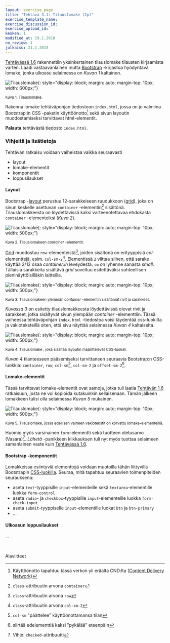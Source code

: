 ```yaml
---
layout: exercise_page
title: "Tehtävä 3.1: Tilauslomake (2p)"
exercise_template_name:
exercise_discussion_id:
exercise_upload_id:
kesken: 1
modified_at: 19.1.2018
no_review: 1
julkaisu: 21.1.2018
---
```


[Tehtävässä 1.6](../../osa1/tehtava16) rakennettiin yksinkertainen tilauslomake
tilausten kirjaamista varten. Laadi vastaavanlainen mutta [Bootstrap][Bootstrap] -kirjastoa
hyödyntävä lomake, jonka ulkoasu selaimessa on *Kuvan 1* kaltainen.

[Bootstrap]: http://getbootstrap.com


![Tilauslomake](../img/tilauslomake.png "Tilauslomake"){: style="display: block; margin: auto; margin-top: 10px; width: 600px;"}

<small>Kuva 1. Tilauslomake.</small>

Rakenna lomake tehtäväpohjan tiedostoon `index.html`, jossa on jo valmiina
Bootstrap:in CSS -paketin käyttöönotto[^cnd] sekä sivun layoutin muodostamiseksi
tarvittavat html-elementit.

[^cnd]: Käyttöönotto tapahtuu tässä  verkon yli eräältä CND:lta ([Content Delivery Network](https://en.wikipedia.org/wiki/Content_delivery_network))


**Palauta** tehtävästä tiedosto `index.html`.


### Vihjeitä ja lisätietoja

Tehtävän ratkaisu voidaan vaiheistaa vaikka seuraavasti

* layout
* lomake-elementit
* komponentit
* loppusilaukset

#### Layout

Bootstrap -[layout][layout] perustuu 12-sarakkeiseen ruudukkoon ([grid][grid]),
joka on sivun keskelle asettuvan `container` -elementin[^container] sisältönä.
Tilauslomakkeesta on löydettävissä kaksi varteenotettavaa ehdokasta
`container` -elementeiksi (*Kuva 2*).

[layout]: http://getbootstrap.com/docs/4.0/layout/overview/
[grid]: http://getbootstrap.com/docs/4.0/layout/grid/

[^container]: `class`-attribuutin arvona `container`


![Tilauslomake](../img/tilauslomake-2.png "Tilauslomake"){: style="display: block; margin: auto; margin-top: 10px; width: 500px;"}

<small>Kuva 2. Tilauslomakeen *container* -elementit.</small>

[Grid][grid] muodostuu `row`-elementeistä[^row], joiden sisältönä on erityyppisiä
*col*-elementtejä, esim. `col-sm-2`[^col-sm-2]. Elementissä `2` viittaa siihen,
että sarake käyttää 2/12 osaa *container:in* leveydestä. `sm` on lyhenne sanasta
*small*. Tällaisia sarakkeita sisältävä *grid* soveltuu esitettäväksi suhteellisen
pieninäyttöisilläkin laitteilla.

[^row]: `class`-attribuutin arvona `row`
[^col-sm-2]: `class`-attribuutin arvona `col-sm-2`


![Tilauslomake](../img/tilauslomake-3.png "Tilauslomake"){: style="display: block; margin: auto; margin-top: 10px; width: 500px;"}

<small>Kuva 3. Tilauslomakeen ylemmän *container* -elementin sisältämät
rivit ja sarakkeet.</small>


*Kuvassa 3* on esitetty tilauslomakkeesta löydettävissä olevat rivit ja
sarakkeet, jotka sisältyvät sivun ylempään *container* -elementtiin. Tässä
vaiheessa tehtäväpohjan `index.html` -tiedostoa voisi täydentää css-luokilta
ja vakioteksteillä siten, että sivu näyttää selaimessa *Kuvan 4* kaltaiselta.


![Tilauslomake](../img/tilauslomake-layout-1.png "Tilauslomake"){: style="display: block; margin: auto; margin-top: 10px; width: 500px;"}

<small>Kuva 4. Tilauslomake , joka sisältää layoutin määrittelevät CSS-luokat.</small>


*Kuvan 4* tilanteeseen pääsemiseksi tarvittaneen seuraavia Bootstrap:n
CSS-luokkia: `container`, `row`, `col-sm`[^col-sm], `col-sm-2` ja
`offset-sm-2`[^offset-sm-2].

[^col-sm]: `col-sm` "päättelee" käyttöönottamansa tilan
[^offset-sm-2]: siirtää edelementtiä kaksi "pykälää" eteenpäin


#### Lomake-elementit

Tässä tarvittavat lomake-elementit ovat samoja, jotka tuli laatia
[Tehtävän 1.6](../../osa1/tehtava16) ratkaisuun, josta ne voi kopioida
kutakuinkin sellaisenaan. Tämän jälkeen lomakkeen tulisi olla selaimessa
*Kuvan 5* mukainen.

![Tilauslomake](../img/tilauslomake-layout-2.png "Tilauslomake"){: style="display: block; margin: auto; margin-top: 10px; width: 500px;"}

<small>Kuva 5. Tilauslomake, jossa edellisen vaiheen vakiotekstit on
korvattu lomake-elementeillä.</small>

Huomio myös varsinainen `form`-elementti sekä tuotteen oletusarvo
(Vasara)[^checked]. *Lähetä* -panikkeen klikkauksen tuli nyt myös tuottaa
selaimeen samanlainen vaste kuin [Tehtävässä 1.6](../../osa1/tehtava16).

[^checked]: Vihje: `checked`-attribuutti

#### Bootstrap -komponentit

Lomakkeissa esiintyviä elementtejä voidaan muotoilla tähän liittyvillä
Bootstrapin [CSS-luokilla][forms]. Seuraa, mitä tapahtuu seuraavien
toimenpiteiden seurauksena:

* aseta `text`-tyyppisille `input`-elementeille sekä `textarea`-elementille
luokka `form-control`
* aseta `radio`- ja `checkbox`-tyyppisille `input`-elementeille
luokka `form-check-input`
* aseta `submit`-tyyppiselle `input`-elementille luokat `btn` ja `btn-primary`
* ...


[forms]: http://getbootstrap.com/docs/4.0/components/forms/

#### Ulkoasun loppusilaukset

...

<br/>

Alaviitteet
